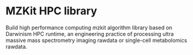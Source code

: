 # MZKit HPC library

Build high performance computing mzkit algorithm library based on Darwinism HPC runtime, an engineering practice of processing ultra massive mass spectrometry imaging rawdata or single-cell metabolomics rawdata.

